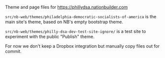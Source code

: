Theme and page files for https://phillydsa.nationbuilder.com 

`src/nb-web/themes/philadelphia-democratic-socialists-of-america` is the main
site's theme, based on NB's empty bootstrap theme.

`src/nb-web/themes/philly-dsa-dev-test-site-ignore/` is a test site to
experiment with the public "Publish" theme.

For now we don't keep a Dropbox integration but manually copy files out for
commit. 


